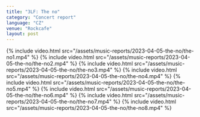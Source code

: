 ```yaml
---
title: "3LF: The no"
category: "Concert report"
language: "CZ"
venue: "Rockcafe"
layout: post
---
```


{% include video.html src="/assets/music-reports/2023-04-05-the-no/the-no1.mp4" %}
{% include video.html src="/assets/music-reports/2023-04-05-the-no/the-no2.mp4" %}
{% include video.html src="/assets/music-reports/2023-04-05-the-no/the-no3.mp4" %}
{% include video.html src="/assets/music-reports/2023-04-05-the-no/the-no4.mp4" %}
{% include video.html src="/assets/music-reports/2023-04-05-the-no/the-no5.mp4" %}
{% include video.html src="/assets/music-reports/2023-04-05-the-no/the-no6.mp4" %}
{% include video.html src="/assets/music-reports/2023-04-05-the-no/the-no7.mp4" %}
{% include video.html src="/assets/music-reports/2023-04-05-the-no/the-no8.mp4" %}
